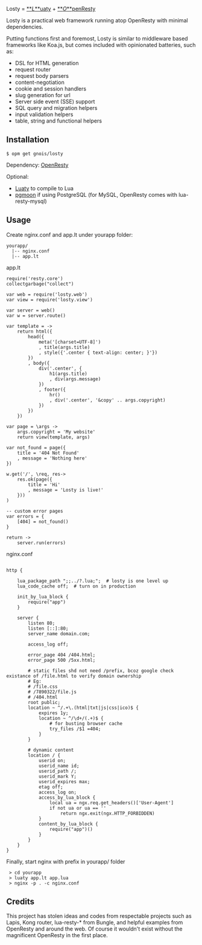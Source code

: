 Losty = [**_L_**uaty](https://github.com/gnois/luaty) + [**_O_**penResty](http://openresty.org)

Losty is a practical web framework running atop OpenResty with minimal dependencies.

Putting functions first and foremost, Losty is similar to middleware based frameworks like Koa.js, but comes included with opinionated batteries, such as:

- DSL for HTML generation
- request router
- request body parsers
- content-negotiation
- cookie and session handlers
- slug generation for url
- Server side event (SSE) support
- SQL query and migration helpers
- input validation helpers
- table, string and functional helpers



Installation
------------
```
$ opm get gnois/losty
```

Dependency: [OpenResty](http://openresty.org)

Optional:
- [Luaty](https://github.com/gnois/luaty) to compile to Lua
- [pgmoon](https://github.com/leafo/pgmoon) if using PostgreSQL (for MySQL, OpenResty comes with lua-resty-mysql)



Usage
-----

Create nginx.conf and app.lt under yourapp folder:
```
yourapp/
  |-- nginx.conf
  |-- app.lt
```

app.lt
```
require('resty.core')
collectgarbage("collect")

var web = require('losty.web')
var view = require('losty.view')

var server = web()
var w = server.route()

var template = ->
	return html({
		head({
			meta('[charset=UTF-8]')
			, title(args.title)
			, style({'.center { text-align: center; }'})
		})
		, body({
			div('.center', {
				h1(args.title)
				, div(args.message)
			})
			, footer({
				hr()
				, div('.center', '&copy' .. args.copyright)
			})
		})
	})

var page = \args ->
	args.copyright = 'My website'
	return view(template, args)

var not_found = page({
	title = '404 Not Found'
	, message = 'Nothing here'
})

w.get('/', \req, res->
	res.ok(page({
		title = 'Hi'
		, message = 'Losty is live!'
	}))
)

-- custom error pages
var errors = {
	[404] = not_found()
}

return ->
	server.run(errors)
```


nginx.conf
```

http {

	lua_package_path ";;../?.lua;";  # losty is one level up
	lua_code_cache off;  # turn on in production
	
	init_by_lua_block {
		require("app")
	}

	server {
		listen 80;
		listen [::]:80;
		server_name domain.com;

		access_log off;
		
		error_page 404 /404.html;
		error_page 500 /5xx.html;
		
		# static files shd not need /prefix, bcoz google check existance of /file.html to verify domain ownership
		# Eg:
		# /file.css
		# /7890322/file.js
		# /404.html
		root public;
		location ~ ^/.+\.(html|txt|js|css|ico)$ {
			expires 1y;
			location ~ ^/\d+/(.+)$ {
				# for busting browser cache
				try_files /$1 =404;
			}
		}

		# dynamic content
		location / {
			userid on;
			userid_name id;
			userid_path /;
			userid_mark Y;
			userid_expires max;
			etag off;
			access_log on;
			access_by_lua_block {
				local ua = ngx.req.get_headers()['User-Agent']
				if not ua or ua == ''
					return ngx.exit(ngx.HTTP_FORBIDDEN)
			}
			content_by_lua_block {
				require("app")()
			}
		}
	}
}
```

Finally, start nginx with prefix in yourapp/ folder
```
 > cd yourapp
 > luaty app.lt app.lua
 > nginx -p . -c nginx.conf
```


Credits
-------
This project has stolen ideas and codes from respectable projects such as Lapis, Kong router, lua-resty-* from Bungle, and helpful examples from OpenResty and around the web.
Of course it wouldn't exist without the magnificent OpenResty in the first place.
